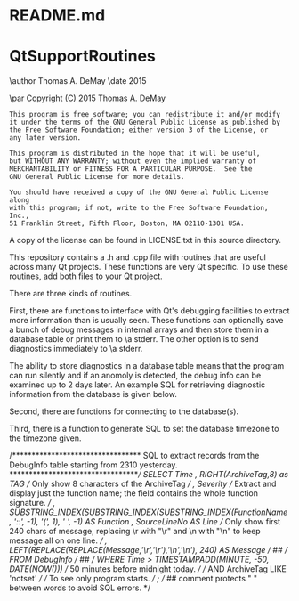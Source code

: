 # README.md
# QtSupportRoutines
\author Thomas A. DeMay
\date   2015

\par    Copyright (C) 2015  Thomas A. DeMay

    This program is free software; you can redistribute it and/or modify
    it under the terms of the GNU General Public License as published by
    the Free Software Foundation; either version 3 of the License, or
    any later version.

    This program is distributed in the hope that it will be useful,
    but WITHOUT ANY WARRANTY; without even the implied warranty of
    MERCHANTABILITY or FITNESS FOR A PARTICULAR PURPOSE.  See the
    GNU General Public License for more details.

    You should have received a copy of the GNU General Public License along
    with this program; if not, write to the Free Software Foundation, Inc.,
    51 Franklin Street, Fifth Floor, Boston, MA 02110-1301 USA.


A copy of the license can be found in LICENSE.txt in this source directory.

This repository contains a .h and .cpp file with routines that are useful across
many Qt projects.  These functions are very Qt specific.
To use these routines, add both files to your Qt project.

There are three kinds of routines.

First, there are functions to interface with Qt's debugging facilities
to extract more information than is usually seen.  These functions can
optionally save a bunch of debug messages in internal arrays and then
store them in a database table or print them to \a stderr.  The other option
is to send diagnostics immediately to \a stderr.

The ability to store diagnostics in a database table means that the
program can run silently and if an anomoly is detected, the debug
info can be examined up to 2 days later.  An example SQL for retrieving
diagnostic information from the database is given below.

Second, there are functions for connecting to the database(s).

Third, there is a function to generate SQL to set the database
timezone to the timezone given.


/*********************************
SQL to extract records from the DebugInfo table starting from 2310 yesterday.
**********************************/
SELECT Time
, RIGHT(ArchiveTag,8) as TAG    /* Only show 8 characters of the ArchiveTag */
, Severity
  /* Extract and display just the function name; the field contains the whole function signature. */
, SUBSTRING_INDEX(SUBSTRING_INDEX(SUBSTRING_INDEX(FunctionName, '::', -1), '(', 1), ' ', -1) AS Function
, SourceLineNo AS Line
  /* Only show first 240 chars of message, 
     replacing \r with "\r" and \n with "\n" to keep message all on one line. */
, LEFT(REPLACE(REPLACE(Message,'\r','\\r'),'\n','\\n'), 240) AS Message /* ## */
 FROM DebugInfo  /* ## */
 WHERE Time > TIMESTAMPADD(MINUTE, -50, DATE(NOW()))      /* 50 minutes before midnight today. */
 /* AND ArchiveTag LIKE 'notset' */ /* To see only program starts. */
;
/* ## comment protects " " between words to avoid SQL errors. */
